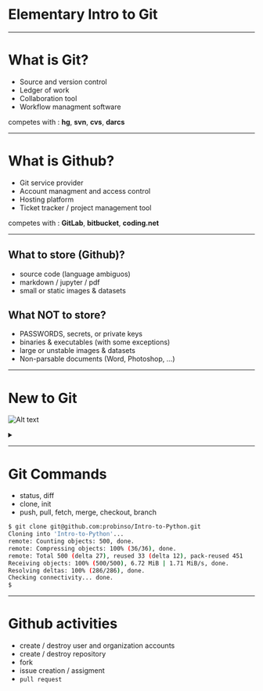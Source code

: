 <!-- $theme: gaia -->

# Elementary Intro to Git

---
# What is Git?
- Source and version control
- Ledger of work
- Collaboration tool
- Workflow managment software

competes with : **hg**, **svn**, **cvs**, **darcs**

---
# What is Github?
- Git service provider
- Account managment and access control
- Hosting platform
- Ticket tracker / project management tool

competes with : **GitLab**, **bitbucket**, **coding.net**

---
## What to store (Github)?
- source code (language ambiguos)
- markdown / jupyter / pdf
- small or static images & datasets

## What NOT to store?
- PASSWORDS, secrets, or private keys
- binaries & executables (with some exceptions)
- large or unstable images & datasets
- Non-parsable documents (Word, Photoshop, ...)

---
# New to Git
![Alt text](https://g.gravizo.com/source/custom_mark10?https://raw.githubusercontent.com/PortlandDataScienceGroup/introduction-git/master/pres.md)

<details>
<summary></summary>
custom_mark10
  digraph G {
    NewProject -> LocalRepository [label="git init ."];
    OldProject -> LocalRepository [label="git clone git@github.com:probinso/splinqr.git"];
    LocalRepository -> TrackedChanges -> BeginWork [label="git status"];
    BeginWork -> UntrackedChanges [label="make changes to code"];
    UntrackedChanges -> UnderstoodChanges [label="git diff"];
    UnderstoodChanges -> TrackedChanges [label="git commit -a -m 'describe changes'"];
  }
custom_mark10
</details>


---
# Git Commands
- status, diff
- clone, init
- push, pull, fetch, merge, checkout, branch

```bash
$ git clone git@github.com:probinso/Intro-to-Python.git
Cloning into 'Intro-to-Python'...
remote: Counting objects: 500, done.
remote: Compressing objects: 100% (36/36), done.
remote: Total 500 (delta 27), reused 33 (delta 12), pack-reused 451
Receiving objects: 100% (500/500), 6.72 MiB | 1.71 MiB/s, done.
Resolving deltas: 100% (286/286), done.
Checking connectivity... done.
$
```

---
# Github activities
- create / destroy user and organization accounts
- create / destroy repository
- fork
- issue creation / assigment
- `pull request`
